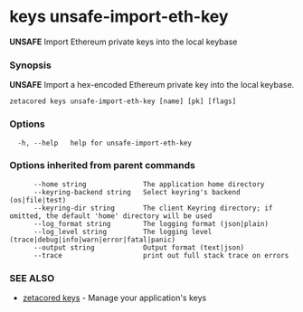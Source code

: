 # keys unsafe-import-eth-key

**UNSAFE** Import Ethereum private keys into the local keybase

### Synopsis

**UNSAFE** Import a hex-encoded Ethereum private key into the local keybase.

```
zetacored keys unsafe-import-eth-key [name] [pk] [flags]
```

### Options

```
  -h, --help   help for unsafe-import-eth-key
```

### Options inherited from parent commands

```
      --home string              The application home directory 
      --keyring-backend string   Select keyring's backend (os|file|test) 
      --keyring-dir string       The client Keyring directory; if omitted, the default 'home' directory will be used
      --log_format string        The logging format (json|plain) 
      --log_level string         The logging level (trace|debug|info|warn|error|fatal|panic) 
      --output string            Output format (text|json) 
      --trace                    print out full stack trace on errors
```

### SEE ALSO

* [zetacored keys](zetacored_keys.md)	 - Manage your application's keys

